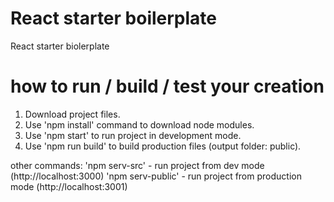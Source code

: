 # React starter boilerplate
React starter biolerplate 

# how to run / build / test your creation

1. Download project files.
2. Use 'npm install' command to download node modules.
3. Use 'npm start' to run project in development mode.
4. Use 'npm run build' to build production files (output folder: public).

other commands:
'npm serv-src' - run project from dev mode (http://localhost:3000)
'npm serv-public' - run project from production mode (http://localhost:3001)
